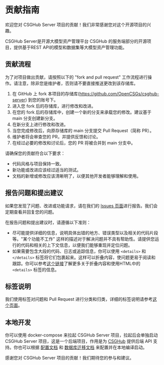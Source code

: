 # 贡献指南

欢迎您对 CSGHub Server 项目的贡献！我们非常感谢您对这个开源项目的兴趣。

CSGHub Server是开源大模型资产管理平台 CSGHub 的服务端部分的开源项目，提供基于REST API的模型和数据集等大模型资产管理功能。

## 贡献流程

为了对项目做出贡献，请按照以下的 "fork and pull request" 工作流程进行操作。请注意，除非您是维护者，否则请不要直接推送更改到该存储库。

1. 在 GitHub 上 fork 本项目的存储库(https://github.com/OpenCSGs/csghub-server) 到您的账号下。
2. 进入您 fork 后的存储库，进行修改和改进。
3. 在您的 fork 后的存储库中，创建一个新的分支来承载您的修改。建议基于 main 分支创建新分支。
4. 在新分支上进行修改和改进。
5. 当您完成修改后，向原存储库的 main 分支提交 Pull Request（简称 PR）。
6. 维护者将会审查您的 PR，并提供反馈和讨论。
7. 在经过必要的修改和讨论后，您的 PR 将被合并到 main 分支中。

请确保您的贡献符合以下要求：

- 代码风格与项目保持一致。
- 新功能或改进应该经过适当的测试。
- 文档的新增或修改应该清晰明了，以便其他开发者能够理解和使用。

## 报告问题和提出建议

如果您发现了问题、改进或功能请求，请在我们的 [Issues 页面](https://github.com/OpenCSGs/csghub-server/issues)进行报告。我们会定期查看并回复您的问题。

在报告问题和提出建议时，请遵循以下准则：

- 尽可能提供详细的信息，说明具体出错的地方、错误类型以及相关的代码片段等。"某个功能不工作" 这样的描述对于解决问题并不具有帮助性。请提供您运行的代码和相关的上下文信息，以便我们能够重现并定位问题。 
- 如果需要包含大段的代码、日志或追踪信息，你可以使用 `<details>` 和 `</details>` 标签将它们包裹起来。这样可以折叠内容，使问题更易于阅读和跟踪。你可以参考[这个链接](https://developer.mozilla.org/en/docs/Web/HTML/Element/details)了解更多关于折叠内容和使用HTML中的 `<details>` 标签的信息。

## 标签说明

我们使用标签对问题和 Pull Request 进行分类和归类，详细的标签说明请参考[这个页面](https://github.com/OpenCSGs/csghub-server/labels)。

## 本地开发

你可以使用 docker-compose 来拉起 CSGHub Server 项目，拉起后会单独启动 CSGHub Server 项目，这是一个后端项目，作用是为 [CSGHub](https://github.com/OpenCSGs/CSGHub) 提供后端 API 支持。你也可以根据 [配置文档](config.md) 和 [数据库迁移文档](migration.md) 来配置并在本地编译启动。

感谢您对 CSGHub Server 项目的贡献！我们期待您的参与和建议。
